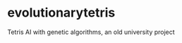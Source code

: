 evolutionarytetris
==================

Tetris AI with genetic algorithms, an old university project

